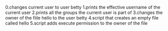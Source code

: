 0.changes current user to user betty
1.prints the effective username of the current user
2.prints all the groups the current user is part of
3.changes the owner of the fiile hello to the user betty
4.script that creates an empty file called hello
5.script adds execute permission to the owner of the file
